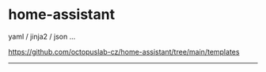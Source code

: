 # home-assistant

yaml / jinja2 / json ...

https://github.com/octopuslab-cz/home-assistant/tree/main/templates

---

